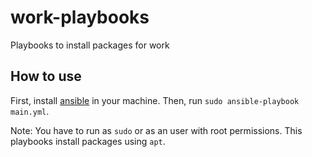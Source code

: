 # work-playbooks
Playbooks to install packages for work

## How to use
First, install [ansible](https://docs.ansible.com/ansible/latest/installation_guide/intro_installation.html) in your machine. Then, run `sudo ansible-playbook main.yml`.

Note: You have to run as `sudo` or as an user with root permissions. This playbooks
install packages using `apt`.
